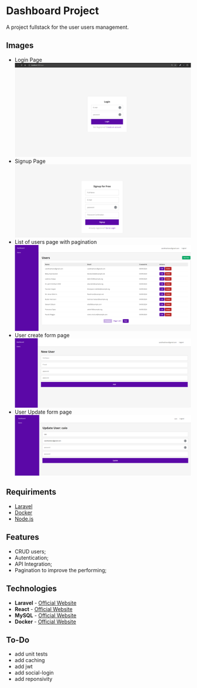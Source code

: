# Dashboard Project

A project fullstack for the user users management.

## Images
- Login Page
![Login](public/assets/doc/images/login.png)
- Signup Page
![Signup](public/assets/doc/images/signup.png)
- List of users page with pagination
![Users List](public/assets/doc/images/usersList.png)
- User create form page
![Users Create Form](public/assets/doc/images/usersCreateForm.png)
- User Update form page
![Users Update Form](public/assets/doc/images/usersUpdateForm.png)

## Requiriments

-   [Laravel](https://laravel.com/)
-   [Docker](https://www.docker.com/get-started)
-   [Node.js](https://nodejs.org/)

## Features

-   CRUD users;
-   Autentication;
-   API Integration;
-   Pagination to improve the performing;

## Technologies

-   **Laravel** - [Official Website](https://laravel.com/)
-   **React** - [Official Website](https://reactjs.org/)
-   **MySQL** - [Official Website](https://www.mysql.com/)
-   **Docker** - [Official Website](https://www.docker.com/)

## To-Do

-   add unit tests
-   add caching
-   add jwt
-   add social-login
-   add reponsivity
